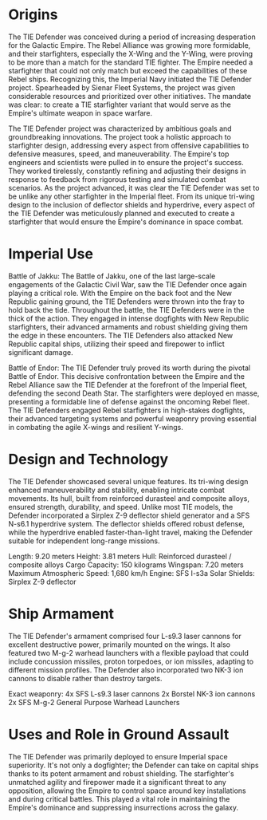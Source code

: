 # Origins
The TIE Defender was conceived during a period of increasing desperation for the Galactic Empire.
The Rebel Alliance was growing more formidable, and their starfighters, especially the X-Wing and the Y-Wing, were proving to be more than a match for the standard TIE fighter.
The Empire needed a starfighter that could not only match but exceed the capabilities of these Rebel ships.
Recognizing this, the Imperial Navy initiated the TIE Defender project.
Spearheaded by Sienar Fleet Systems, the project was given considerable resources and prioritized over other initiatives.
The mandate was clear: to create a TIE starfighter variant that would serve as the Empire's ultimate weapon in space warfare.

The TIE Defender project was characterized by ambitious goals and groundbreaking innovations.
The project took a holistic approach to starfighter design, addressing every aspect from offensive capabilities to defensive measures, speed, and maneuverability.
The Empire's top engineers and scientists were pulled in to ensure the project's success.
They worked tirelessly, constantly refining and adjusting their designs in response to feedback from rigorous testing and simulated combat scenarios.
As the project advanced, it was clear the TIE Defender was set to be unlike any other starfighter in the Imperial fleet.
From its unique tri-wing design to the inclusion of deflector shields and hyperdrive, every aspect of the TIE Defender was meticulously planned and executed to create a starfighter that would ensure the Empire's dominance in space combat.

# Imperial Use
Battle of Jakku:
The Battle of Jakku, one of the last large-scale engagements of the Galactic Civil War, saw the TIE Defender once again playing a critical role.
With the Empire on the back foot and the New Republic gaining ground, the TIE Defenders were thrown into the fray to hold back the tide.
Throughout the battle, the TIE Defenders were in the thick of the action.
They engaged in intense dogfights with New Republic starfighters, their advanced armaments and robust shielding giving them the edge in these encounters.
The TIE Defenders also attacked New Republic capital ships, utilizing their speed and firepower to inflict significant damage.

Battle of Endor:
The TIE Defender truly proved its worth during the pivotal Battle of Endor.
This decisive confrontation between the Empire and the Rebel Alliance saw the TIE Defender at the forefront of the Imperial fleet, defending the second Death Star.
The starfighters were deployed en masse, presenting a formidable line of defense against the oncoming Rebel fleet.
The TIE Defenders engaged Rebel starfighters in high-stakes dogfights, their advanced targeting systems and powerful weaponry proving essential in combating the agile X-wings and resilient Y-wings.



# Design and Technology
The TIE Defender showcased several unique features.
Its tri-wing design enhanced maneuverability and stability, enabling intricate combat movements.
Its hull, built from reinforced durasteel and composite alloys, ensured strength, durability, and speed.
Unlike most TIE models, the Defender incorporated a Sirplex Z-9 deflector shield generator and a SFS N-s6.1 hyperdrive system.
The deflector shields offered robust defense, while the hyperdrive enabled faster-than-light travel, making the Defender suitable for independent long-range missions.

Length: 9.20 meters
Height: 3.81 meters
Hull: Reinforced durasteel / composite alloys
Cargo Capacity: 150 kilograms
Wingspan: 7.20 meters
Maximum Atmospheric Speed: 1,680 km/h
Engine: SFS I-s3a Solar
Shields: Sirplex Z-9 deflector



# Ship Armament
The TIE Defender's armament comprised four L-s9.3 laser cannons for excellent destructive power, primarily mounted on the wings.
It also featured two M-g-2 warhead launchers with a flexible payload that could include concussion missiles, proton torpedoes, or ion missiles, adapting to different mission profiles.
The Defender also incorporated two NK-3 ion cannons to disable rather than destroy targets.

Exact weaponry:
4x SFS L-s9.3 laser cannons
2x Borstel NK-3 ion cannons
2x SFS M-g-2 General Purpose Warhead Launchers



# Uses and Role in Ground Assault
The TIE Defender was primarily deployed to ensure Imperial space superiority.
It's not only a dogfighter; the Defender can take on capital ships thanks to its potent armament and robust shielding.
The starfighter's unmatched agility and firepower made it a significant threat to any opposition, allowing the Empire to control space around key installations and during critical battles.
This played a vital role in maintaining the Empire's dominance and suppressing insurrections across the galaxy.